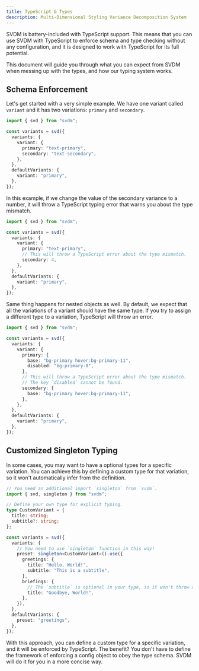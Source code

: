 ```yaml
---
title: TypeScript & Types
description: Multi-Dimensional Styling Variance Decomposition System
---
```


SVDM is battery-included with TypeScript support. This means that you can use SVDM with TypeScript to enforce schema and type checking without any configuration, and it is designed to work with TypeScript for its full potential.

This document will guide you through what you can expect from SVDM when messing up with the types, and how our typing system works.

## Schema Enforcement

Let's get started with a very simple example. We have one variant called `variant` and it has two variations: `primary` and `secondary`.

```typescript
import { svd } from "svdm";

const variants = svd({
  variants: {
    variant: {
      primary: "text-primary",
      secondary: "text-secondary",
    },
  },
  defaultVariants: {
    variant: "primary",
  },
});
```

In this example, if we change the value of the secondary variance to a number, it will throw a TypeScript typing error that warns you about the type mismatch.

```typescript {7-8}
import { svd } from "svdm";

const variants = svd({
  variants: {
    variant: {
      primary: "text-primary",
      // This will throw a TypeScript error about the type mismatch.
      secondary: 4,
    },
  },
  defaultVariants: {
    variant: "primary",
  },
});
```

Same thing happens for nested objects as well. By default, we expect that all the variations of a variant should have the same type. If you try to assign a different type to a variation, TypeScript will throw an error.

```typescript {10-14}
import { svd } from "svdm";

const variants = svd({
  variants: {
    variant: {
      primary: {
        base: "bg-primary hover:bg-primary-11",
        disabled: "bg-primary-8",
      },
      // This will throw a TypeScript error about the type mismatch.
      // The key `disabled` cannot be found.
      secondary: {
        base: "bg-primary hover:bg-primary-11",
      },
    },
  },
  defaultVariants: {
    variant: "primary",
  },
});
```

## Customized Singleton Typing

In some cases, you may want to have a optional types for a specific variation. You can achieve this by defining a custom type for that variation, so it won't automatically infer from the definition.

```typescript {1,4-8,12-13}
// You need an additional import `singleton` from `svdm`.
import { svd, singleton } from "svdm";

// Define your own type for explicit typing.
type CustomVariant = {
  title: string;
  subtitle?: string;
};

const variants = svd({
  variants: {
    // You need to use `singleton` function in this way!
    preset: singleton<CustomVariant>().use({
      greetings: {
        title: "Hello, World!",
        subtitle: "This is a subtitle",
      },
      briefings: {
        // The `subtitle` is optional in your type, so it won't throw an error.
        title: "Goodbye, World!",
      },
    }),
  },
  defaultVariants: {
    preset: "greetings",
  },
});
```

With this approach, you can define a custom type for a specific variation, and it will be enforced by TypeScript. The benefit? You don't have to define the framework of enforcing a config object to obey the type schema. SVDM will do it for you in a more concise way.
